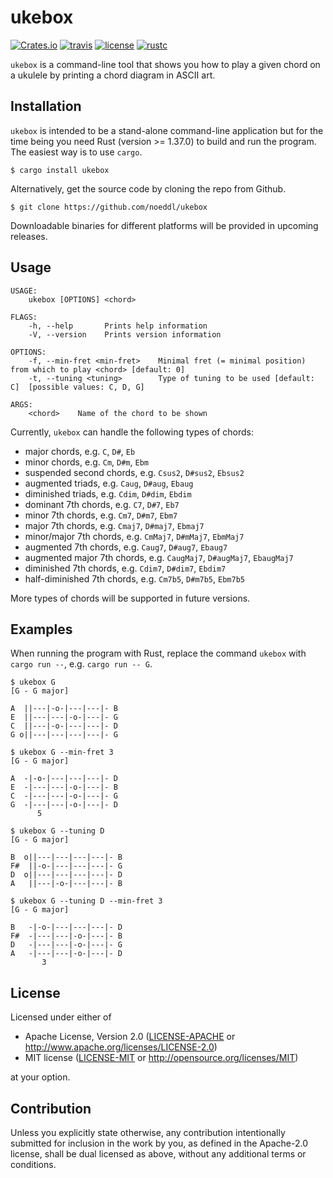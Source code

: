 # ukebox

[![Crates.io](https://img.shields.io/crates/v/ukebox)](https://crates.io/crates/ukebox)
[![travis](https://travis-ci.com/noeddl/ukebox.svg?branch=master)](https://travis-ci.com/noeddl/ukebox)
[![license](https://img.shields.io/crates/l/ukebox)](#license)
[![rustc](https://img.shields.io/badge/rustc-1.37+-lightgray.svg)](https://blog.rust-lang.org/2019/08/15/Rust-1.37.0.html)

`ukebox` is a command-line tool that shows you how to play a given chord on a ukulele by printing a chord diagram in ASCII art.

## Installation

`ukebox` is intended to be a stand-alone command-line application but for the time being you need Rust (version >= 1.37.0) to build and run the program. The easiest way is to use `cargo`.

```
$ cargo install ukebox
```

Alternatively, get the source code by cloning the repo from Github.

```
$ git clone https://github.com/noeddl/ukebox
```

Downloadable binaries for different platforms will be provided in upcoming releases.

## Usage

```
USAGE:
    ukebox [OPTIONS] <chord>

FLAGS:
    -h, --help       Prints help information
    -V, --version    Prints version information

OPTIONS:
    -f, --min-fret <min-fret>    Minimal fret (= minimal position) from which to play <chord> [default: 0]
    -t, --tuning <tuning>        Type of tuning to be used [default: C]  [possible values: C, D, G]

ARGS:
    <chord>    Name of the chord to be shown
```

Currently, `ukebox` can handle the following types of chords:

* major chords, e.g. `C`, `D#`, `Eb`
* minor chords, e.g. `Cm`, `D#m`, `Ebm`
* suspended second chords, e.g. `Csus2`, `D#sus2`, `Ebsus2`
* augmented triads, e.g. `Caug`, `D#aug`, `Ebaug`
* diminished triads, e.g. `Cdim`, `D#dim`, `Ebdim`
* dominant 7th chords, e.g. `C7`, `D#7`, `Eb7`
* minor 7th chords, e.g. `Cm7`, `D#m7`, `Ebm7`
* major 7th chords, e.g. `Cmaj7`, `D#maj7`, `Ebmaj7`
* minor/major 7th chords, e.g. `CmMaj7`, `D#mMaj7`, `EbmMaj7`
* augmented 7th chords, e.g. `Caug7`, `D#aug7`, `Ebaug7`
* augmented major 7th chords, e.g. `CaugMaj7`, `D#augMaj7`, `EbaugMaj7`
* diminished 7th chords, e.g. `Cdim7`, `D#dim7`, `Ebdim7`
* half-diminished 7th chords, e.g. `Cm7b5`, `D#m7b5`, `Ebm7b5`

More types of chords will be supported in future versions.

## Examples

When running the program with Rust, replace the command `ukebox` with `cargo run --`, e.g. `cargo run -- G`.

```
$ ukebox G
[G - G major]

A  ||---|-o-|---|---|- B
E  ||---|---|-o-|---|- G
C  ||---|-o-|---|---|- D
G o||---|---|---|---|- G
```

```
$ ukebox G --min-fret 3
[G - G major]

A  -|-o-|---|---|---|- D
E  -|---|---|-o-|---|- B
C  -|---|---|-o-|---|- G
G  -|---|---|-o-|---|- D
      5
```

```
$ ukebox G --tuning D
[G - G major]

B  o||---|---|---|---|- B
F#  ||-o-|---|---|---|- G
D  o||---|---|---|---|- D
A   ||---|-o-|---|---|- B
```

```
$ ukebox G --tuning D --min-fret 3
[G - G major]

B   -|-o-|---|---|---|- D
F#  -|---|---|-o-|---|- B
D   -|---|---|-o-|---|- G
A   -|---|---|-o-|---|- D
       3
```

## License

Licensed under either of

 * Apache License, Version 2.0
   ([LICENSE-APACHE](LICENSE-APACHE) or http://www.apache.org/licenses/LICENSE-2.0)
 * MIT license
   ([LICENSE-MIT](LICENSE-MIT) or http://opensource.org/licenses/MIT)

at your option.

## Contribution

Unless you explicitly state otherwise, any contribution intentionally submitted
for inclusion in the work by you, as defined in the Apache-2.0 license, shall be
dual licensed as above, without any additional terms or conditions.
